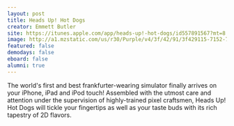 ```yaml
---
layout: post
title: Heads Up! Hot Dogs
creator: Emmett Butler
site: https://itunes.apple.com/app/heads-up!-hot-dogs/id557891567?mt=8
image: http://a1.mzstatic.com/us/r30/Purple/v4/3f/42/91/3f429115-7152-740c-5a28-3c61922122b8/screen568x568.jpeg
featured: false
demodays: false
eboard: false
alumni: true
---
```

The world's first and best frankfurter-wearing simulator finally arrives on your iPhone, iPad and iPod touch! Assembled with the utmost care and attention under the supervision of highly-trained pixel craftsmen, Heads Up! Hot Dogs will tickle your fingertips as well as your taste buds with its rich tapestry of 2D flavors.